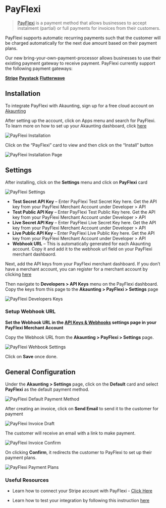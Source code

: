 PayFlexi
========

> [PayFlexi](https://payflexi.co) is a payment method that allows businesses to accept instalment (partial) or full payments for invoices from their customers.

PayFlexi supports automatic recurring payments such that the customer will be charged automatically for the next due amount based on their payment plans.

Our new bring-your-own-payment-processor allows businesses to use their existing payment gateway to receive payment. PayFlexi currently support the following payment gateways:

__[Stripe](https://stripe.com)__
__[Paystack](https://paystack.com)__
__[Flutterwave](https://flutterwave.com)__

## Installation

To integrate PayFlexi with Akaunting, sign up for a free cloud account on [Akaunting](https://akaunting.com/dashboard)

After setting up the account, click on Apps menu and search for PayFlexi. To learn more on how to set up your Akaunting dashboard, click [here](https://akaunting.com/docs/user-manual/dashboard)

![PayFlexi Installation](_images/payflexi-installation.png)

Click on the “PayFlexi” card to view and then click on the “Install” button

![PayFlexi Installation Page](_images/payflexi-installation-page.png)

## Settings

After installing, click on the **Settings** menu and click on **PayFlexi** card

![PayFlexi Settings](_images/payflexi-settings.png)

* __Test Secret API Key__ – Enter PayFlexi Test Secret Key here. Get the API key from your PayFlexi Merchant Account under Developer > API
* __Test Public API Key__ – Enter PayFlexi Test Public Key here. Get the API key from your PayFlexi Merchant Account under Developer > API
* __Live Secret API Key__ – Enter PayFlexi Live Secret Key here. Get the API key from your PayFlexi Merchant Account under Developer > API
* __Live Public API Key__ – Enter PayFlexi Live Public Key here. Get the API key from your PayFlexi Merchant Account under Developer > API
* __Webhook URL__ – This is automatically generated for each Akaunting account. Copy it and add it to the webhook url field on your PayFlexi merchant dashbaord.

Next, add the API keys from your PayFlexi merchant dashboard.  If you don’t have a merchant account, you can register for a merchant account by clicking [here](https://merchant.payflexi.co/)

Then navigate to **Developers > API Keys** menu on the PayFlexi dashboard. Copy the keys from this page to the **Akaunting > PayFlexi > Settings** page

![PayFlexi Developers Keys](_images/payflexi-developers-keys.png)

### Setup Webhook URL

<strong>Set the Webhook URL in the [API Keys & Webhooks](https://merchant.payflexi.co/developers?tab=api-keys-integrations) settings page in your PayFlexi Merchant Account</strong>

Copy the Webhook URL from the **Akaunting > PayFlexi > Settings** page.

![PayFlexi Wehbook Settings](_images/payflexi-webhook-settings.png)

Click on __Save__ once done.

## General Configuration

Under the **Akaunting > Settings** page, click on the **Default** card and select **PayFlexi** as the default payment method.

![PayFlexi Default Payment Method](_images/payflexi-default-method.png)

After creating an invoice, click on **Send Email** to send it to the customer for payment

![PayFlexi Invoice Draft](_images/payflexi-invoice-draft.png)

The customer will receive an email with a link to make payment.

![PayFlexi Invoice Confirm](_images/payflexi-invoice-confirm.png)

On clicking **Confirm**, it redirects the customer to PayFlexi to set up their payment plans.

![PayFlexi Payment Plans](_images/payflexi-payment-plans.png)

### Useful Resources

* Learn how to connect your Stripe account with PayFlexi - [Click Here](https://support.payflexi.co/collections/how-to-connect-your-stripe-account/)

* Learn  how to test your integration by following this instruction [here](https://support.payflexi.co/collections/how-to-test-payments-on-payflexi/)











